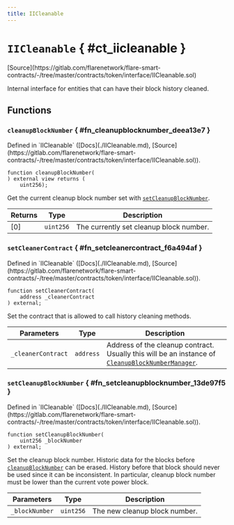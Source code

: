 ```yaml
---
title: IICleanable
---
```


<!-- This is an autogenerated file. Do not edit! -->

# `IICleanable` { #ct_iicleanable }

<div class="api-node-source" markdown>
[Source](https://gitlab.com/flarenetwork/flare-smart-contracts/-/tree/master/contracts/token/interface/IICleanable.sol)
</div>

<div class="api-node-internal" markdown>

Internal interface for entities that can have their block history cleaned.

</div>

<div class="api-node-type" markdown>

## Functions

<div class="api-node" markdown>

### `cleanupBlockNumber` { #fn_cleanupblocknumber_deea13e7 }

<div class="api-node-source" markdown>
Defined in `IICleanable` ([Docs](./IICleanable.md), [Source](https://gitlab.com/flarenetwork/flare-smart-contracts/-/tree/master/contracts/token/interface/IICleanable.sol)).
</div>

<div class="api-node-internal" markdown>

```solidity
function cleanupBlockNumber(
) external view returns (
    uint256);
```

Get the current cleanup block number set with [`setCleanupBlockNumber`](#fn_setcleanupblocknumber_13de97f5).

| Returns | Type | Description |
| ------- | ---- | ----------- |
| [0] | `uint256` | The currently set cleanup block number. |
</div>
</div>

<div class="api-node" markdown>

### `setCleanerContract` { #fn_setcleanercontract_f6a494af }

<div class="api-node-source" markdown>
Defined in `IICleanable` ([Docs](./IICleanable.md), [Source](https://gitlab.com/flarenetwork/flare-smart-contracts/-/tree/master/contracts/token/interface/IICleanable.sol)).
</div>

<div class="api-node-internal" markdown>

```solidity
function setCleanerContract(
    address _cleanerContract
) external;
```

Set the contract that is allowed to call history cleaning methods.

| Parameters | Type | Description |
| ---------- | ---- | ----------- |
| `_cleanerContract` | `address` | Address of the cleanup contract. Usually this will be an instance of [`CleanupBlockNumberManager`](./CleanupBlockNumberManager.md). |

</div>
</div>

<div class="api-node" markdown>

### `setCleanupBlockNumber` { #fn_setcleanupblocknumber_13de97f5 }

<div class="api-node-source" markdown>
Defined in `IICleanable` ([Docs](./IICleanable.md), [Source](https://gitlab.com/flarenetwork/flare-smart-contracts/-/tree/master/contracts/token/interface/IICleanable.sol)).
</div>

<div class="api-node-internal" markdown>

```solidity
function setCleanupBlockNumber(
    uint256 _blockNumber
) external;
```

Set the cleanup block number.
Historic data for the blocks before [`cleanupBlockNumber`](#fn_cleanupblocknumber_deea13e7) can be erased.
History before that block should never be used since it can be inconsistent.
In particular, cleanup block number must be lower than the current vote power block.

| Parameters | Type | Description |
| ---------- | ---- | ----------- |
| `_blockNumber` | `uint256` | The new cleanup block number. |

</div>
</div>

</div>

